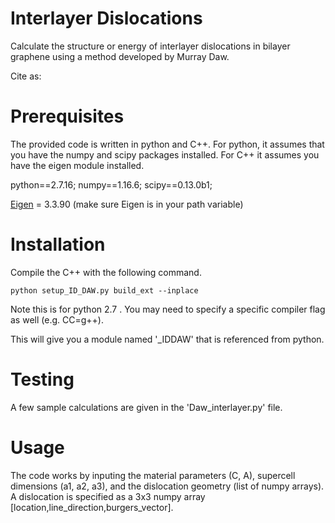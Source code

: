# Interlayer Dislocations
Calculate the structure or energy of interlayer dislocations in bilayer graphene using a method developed by Murray Daw.

Cite as:


# Prerequisites

The provided code is written in python and C++. For python, it assumes that you have the numpy and scipy packages installed. For C++ it assumes you have the eigen module installed.

python==2.7.16; numpy==1.16.6; scipy==0.13.0b1;

[Eigen](http://eigen.tuxfamily.org/index.php?title=Main_Page) = 3.3.90
(make sure Eigen is in your path variable)

# Installation

Compile the C++ with the following command.

`python setup_ID_DAW.py build_ext --inplace`

Note this is for python 2.7 . You may need to specify a specific compiler flag as well (e.g. CC=g++).

This will give you a module named '_IDDAW' that is referenced from python.

# Testing

A few sample calculations are given in the 'Daw_interlayer.py' file.

# Usage

The code works by inputing the material parameters (C, A), supercell dimensions (a1, a2, a3), and the dislocation geometry (list of numpy arrays).
A dislocation is specified as a 3x3 numpy array [location,line_direction,burgers_vector].
